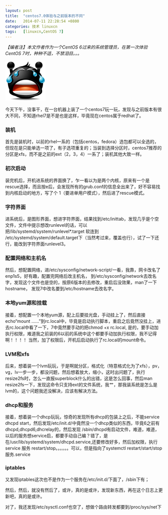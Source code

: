 ```yaml
---
layout: post
title:	"centos7.0体验与之前版本的不同"
date:	2014-07-11 22:28:54 +0800 
categories:	技术 linuxcn 
tags:	[linuxcn,CentOS 7]
---
```



*【编者注】本文作者作为一个CentOS 6过来的系统管理员，在第一次体验CentOS 7时，种种不适，不禁泪目。。。*


*![](/Asserts/Images/album/201407/11/222855b6up43ok2pm339op.png)*


今天下午，没事干，在一台机器上装了一个centos7玩一玩，发现与之前版本有很大不同，不知道rhel7是不是也是这样，毕竟现在centos属于redhat了。


### 装机


首先是装机时，以前的rhel一系的（包括centos，fedora）选包都可以全选的，但现在是只能单选一项了，有子选项重复的；当装到选择分区时，centos7推荐的分区是xfs，而不是之前的ext（2，3，4）一系了；装机其他大致一样。


### 初次启动


装完机后，开机进系统的界面换了，乍一看以为是两个内核，原来有一个是rescue选择，而且按e后，会发现所有的grub.conf的信息全出来了，好不容易找到内核启动的地方，写了个 1（要进单用户模式），然后进了rescue模式。


### 字符界面


进系统后，是图形界面，想进字符界面，结果找到/etc/inittab，发现几乎是个空文件，文件中提示想改runlevel的话，可以把/lib/systemd/system/runlevel\*.target 软连到 /etc/systemd/system/default.target下（当然考过来，覆盖也行），试了一下还行，能改到字符界面runlevel3。


### 配置网络和主机名


然后，想配置网络，进/etc/sysconfig/network-script/一看，我靠，网卡改名了enp1s5，好有趣，配置完网络后改主机名， 到/etc/sysconfig/network去改名字，发现这个文件也是空的，按原6版本的去修改，重启后没效果，man了一下hostname， 发现7中改名要到/etc/hostname去改名字。


### 本地yum源和挂载


接着，想配置一个本地yum源，配上后要挂光盘，手动挂上了，然后直接echo“mount ......”到rc.local中，毕竟是启动执行脚本，重启之后竟然没挂上，进去rc.local中看了一下，7中竟然要手动的把chmod +x rc.local, 是的，要手动加执行权限，难道我之前装的6以前的系统中这个都要手动加执行权限，我不记得啊！！！！ 当然，加了权限后，开机后启动执行了rc.local的mount命令。


### LVM和xfs


后来，想着装一个lvm玩玩，于是啊就分区，格式化（特意格式化为了xfs），pv，vg，lv一步一步，都没问题，然后想着放大，缩小，这时出问题了，执行resize2fs时，怎么一直报superblock什么的出错，这是怎么回事，然后man resize2fs一下，发现这命令只支持ext的文件系统，我艹，那我装系统是怎么是lvm的，这个问题我还没解决，应该有解决方法。


### dhcp和服务


接着，想着装一个dhcp玩玩，惊奇的发现所有dhcp的包装上之后，不能service dhcpd start，然后发现/etc/init.d/中竟然没一个dhcp类似的东西，毕竟6之前有dhcpd,dhcpd6,dhcrelay的，然后发现 /sbin/dhcpd有启动文件，难道，难道，以后的服务想service启，都要手动自己编？错了，是在/usr/lib/systemd/system/dhcpd.service,还要修改好多，然后加权限，执行service 服务 restart/stop。。。。。。可以，但是指向了systemctl restart/start/stop 服务.service


### iptables


又发现iptables这次也不是作为一个服务在/etc/init.d/下面了，/sbin下有；


然后，然后，就没有然后了，或许，真的是或许，发现新东西，再在这个日志上更新吧，真的是或许。


对了，我还发现/etc/sysctl.conf也空了，想做个路由转发都要到/proc/sys/net下

